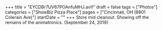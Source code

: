 +++
title = "EYCDBr7UV67POAnfuMHJ.avif"
draft = false
tags = ["Photos"]
categories = ["ShowBiz Pizza Place"]
pages = ["Cincinnati, OH (8801 Colerain Ave)"]
startDate = ""
+++
Store mid cleanout. Showing off the remains of the animatronics. (September 24, 2019)
